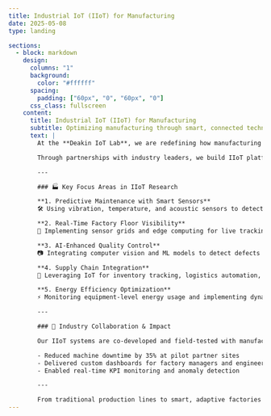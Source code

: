 ```yaml
---
title: Industrial IoT (IIoT) for Manufacturing
date: 2025-05-08
type: landing

sections:
  - block: markdown
    design:
      columns: "1"
      background: 
        color: "#ffffff"
      spacing:
        padding: ["60px", "0", "60px", "0"]
      css_class: fullscreen
    content:
      title: Industrial IoT (IIoT) for Manufacturing
      subtitle: Optimizing manufacturing through smart, connected technologies
      text: |
        At the **Deakin IoT Lab**, we are redefining how manufacturing operates by embedding intelligence and connectivity into industrial systems. Our **Industrial IoT (IIoT)** research helps factories move toward Industry 4.0 — an era of real-time monitoring, predictive maintenance, and seamless automation.

        Through partnerships with industry leaders, we build IIoT platforms that are robust, scalable, and tailored to modern manufacturing needs.

        ---

        ### 🏭 Key Focus Areas in IIoT Research

        **1. Predictive Maintenance with Smart Sensors**  
        🛠️ Using vibration, temperature, and acoustic sensors to detect anomalies before machine failures occur — reducing downtime and repair costs.

        **2. Real-Time Factory Floor Visibility**  
        📡 Implementing sensor grids and edge computing for live tracking of machine performance, worker safety, and resource consumption.

        **3. AI-Enhanced Quality Control**  
        📷 Integrating computer vision and ML models to detect defects on the production line and ensure consistent output quality.

        **4. Supply Chain Integration**  
        🔗 Leveraging IoT for inventory tracking, logistics automation, and real-time supplier coordination.

        **5. Energy Efficiency Optimization**  
        ⚡ Monitoring equipment-level energy usage and implementing dynamic load balancing to reduce electricity waste.

        ---

        ### 🤝 Industry Collaboration & Impact

        Our IIoT systems are co-developed and field-tested with manufacturers across automotive, food processing, and textile sectors:

        - Reduced machine downtime by 35% at pilot partner sites
        - Delivered custom dashboards for factory managers and engineers
        - Enabled real-time KPI monitoring and anomaly detection

        ---

        From traditional production lines to smart, adaptive factories — we are engineering the digital backbone of future manufacturing.
---
```

